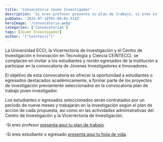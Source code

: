 ```yaml
---
title: 'Convocatoria Joven Investigador'
description: 'Si eres profesor presenta tu plan de trabajo, si eres estudiante presenta tu hoja de vida.'
pubDate: '2024-07-18T01:09:01.514Z'
heroImage: '/convocatoria.webp'
categories: ['Convocatorias']
tags: [Joven Investigador]
author: '["Ceintecci"]'
---
```


La Universidad ECCI, la Vicerrectoría de Investigación y el Centro de Investigación e Innovación en Tecnología y Ciencia CEINTECCI, se complacen en invitar a los estudiantes y recién egresados de la institución a participar en la convocatoria de Jóvenes Investigadores e Innovadores.

El objetivo de esta convocatoria es ofrecer la oportunidad a estudiantes o egresados destacados académicamente, a formar parte de los proyectos de investigación previamente seleccionados en la convocatoria plan de trabajo joven investigador.

Los estudiantes o egresados seleccionados serán contratados por un período de nueve meses y trabajarán en la investigación según el plan de acción de cada propuesta, así como en las actividades administrativas del Centro de Investigación y la Vicerrectoría de Investigación.

-Si eres profesor <a href="https://docs.google.com/forms/d/e/1FAIpQLScHCVYknY0Ho-CVAzZkrX8g0NgEUxgKc5AF9nJiiVDvIOLbrQ/closedform" target="_blank">presenta aquí tu plan de trabajo</a>.

-Si eres estudiante o egresado <a href="https://docs.google.com/forms/d/e/1FAIpQLSe3j5Gy1680FH1hxlbmHtrrjogy_qEVk2zqYQl-98HkFRm7vw/closedform" target="_blank">presenta aquí tu hoja de vida</a>.



